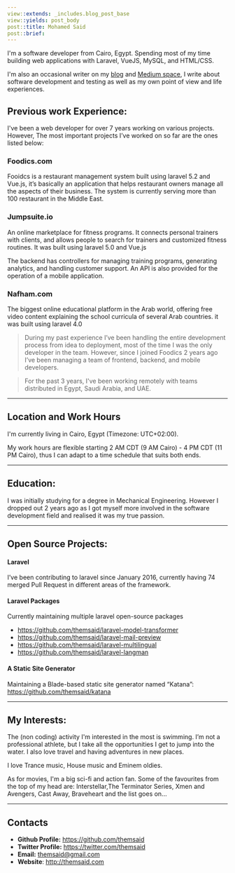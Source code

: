 ```yaml
---
view::extends: _includes.blog_post_base
view::yields: post_body
post::title: Mohamed Said
post::brief: 
---
```


I'm a software developer from Cairo, Egypt. Spending most of my time building web applications with Laravel, VueJS, MySQL, and HTML/CSS.

I'm also an occasional writer on my [blog](http://themsaid.com/) and [Medium space](https://medium.com/@themsaid), I write about software development and testing as well as my own point of view and life experiences.


## Previous work Experience:

I've been a web developer for over 7 years working on various projects. However, The most important projects I’ve worked on so far are the ones listed below:

### Foodics.com
Fooidcs is a restaurant management system built using laravel 5.2 and Vue.js, it’s basically an application that helps restaurant owners manage all the aspects of their business. The system is currently serving more than 100 restaurant in the Middle East.

### Jumpsuite.io
An online marketplace for fitness programs. It connects personal trainers with clients, and allows people to search for trainers and customized fitness routines. It was built using laravel 5.0 and Vue.js

The backend has controllers for managing training programs, generating analytics, and handling customer support. An API is also provided for the operation of a mobile application.

### Nafham.com
The biggest online educational platform in the Arab world, offering free video content explaining the school curricula of several Arab countries.  it was built using laravel 4.0

> During my past experience I’ve been handling the entire development process from idea to deployment, most of the time I was the only developer in the team. However, since I joined Foodics 2 years ago I’ve been managing a team of frontend, backend, and mobile developers.


> For the past 3 years, I've been working remotely with teams distributed in Egypt, Saudi Arabia, and UAE.

---

## Location and Work Hours

I'm currently living in Cairo, Egypt (Timezone: UTC+02:00).

My work hours are flexible starting 2 AM CDT (9 AM Cairo) - 4 PM CDT (11 PM Cairo), thus I can adapt to a time schedule that suits both ends.

---

## Education:

I was initially studying for a degree in Mechanical Engineering. However I dropped out 2 years ago as I got myself more involved in the software development field and realised it was my true passion.

 ---

## Open Source Projects:


#### Laravel
I’ve been contributing to laravel since January 2016, currently having 74 merged Pull Request in different areas of the framework.

#### Laravel Packages
Currently maintaining multiple laravel open-source packages

- https://github.com/themsaid/laravel-model-transformer
- https://github.com/themsaid/laravel-mail-preview
- https://github.com/themsaid/laravel-multilingual
- https://github.com/themsaid/laravel-langman

#### A Static Site Generator
Maintaining a Blade-based static site generator named “Katana”: https://github.com/themsaid/katana


---

## My Interests:

The (non coding) activity I'm interested in the most is swimming. I’m not a professional athlete, but I take all the opportunities I get to jump into the water. I also love travel and having adventures in new places.

I love Trance music, House music and Eminem oldies.

As for movies, I'm a big sci-fi and action fan. Some of the favourites from the top of my head are: Interstellar,The Terminator Series, Xmen and Avengers, Cast Away, Braveheart and the list goes on...

---

## Contacts

- **Github Profile:** https://github.com/themsaid
- **Twitter Profile:** https://twitter.com/themsaid
- **Email:** themsaid@gmail.com
- **Website**: http://themsaid.com